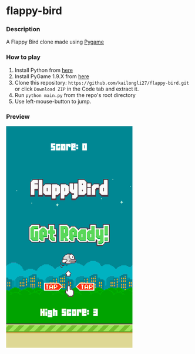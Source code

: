 # flappy-bird
 
### Description
A Flappy Bird clone made using [Pygame](https://www.pygame.org/wiki/about)

### How to play
1. Install Python from [here](https://www.python.org/downloads)
2. Install PyGame 1.9.X from [here](http://www.pygame.org/download.shtml)
3. Clone this repository: `https://github.com/kailongli27/flappy-bird.git` or click `Download ZIP` in the Code tab and extract it.
4. Run `python main.py` from the repo's root directory
5. Use left-mouse-button to jump.

### Preview
![Game preview](https://github.com/kailongli27/flappy-bird/blob/main/game%20preview.gif)
